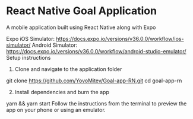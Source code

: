 # React Native Goal Application
​A mobile application built using React Native along with Expo​

Expo
iOS Simulator: https://docs.expo.io/versions/v36.0.0/workflow/ios-simulator/
Android Simulator: https://docs.expo.io/versions/v36.0.0/workflow/android-studio-emulator/​
Setup instructions
​

1. Clone and navigate to the application folder
​

git clone https://github.com/YovoMitev/Goal-app-RN.git
cd goal-app-rn
​

2. Install dependencies and burn the app
​

yarn && yarn start
​​Follow the instructions from the terminal to preview the app on your phone or using an emulator.
